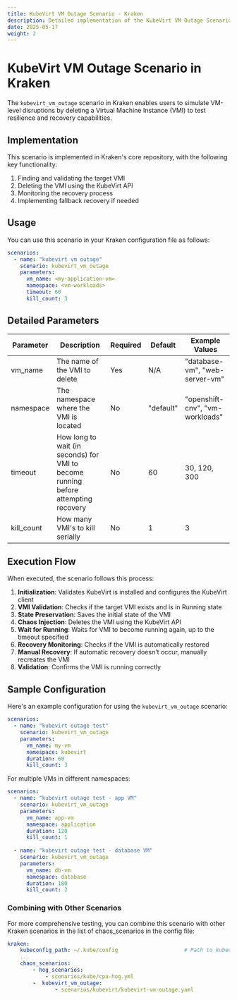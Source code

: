 ```yaml
---
title: KubeVirt VM Outage Scenario - Kraken
description: Detailed implementation of the KubeVirt VM Outage Scenario in Kraken
date: 2025-05-17
weight: 2
---
```


# KubeVirt VM Outage Scenario in Kraken

The `kubevirt_vm_outage` scenario in Kraken enables users to simulate VM-level disruptions by deleting a Virtual Machine Instance (VMI) to test resilience and recovery capabilities.

## Implementation

This scenario is implemented in Kraken's core repository, with the following key functionality:

1. Finding and validating the target VMI
2. Deleting the VMI using the KubeVirt API
3. Monitoring the recovery process
4. Implementing fallback recovery if needed

## Usage

You can use this scenario in your Kraken configuration file as follows:

```yaml
scenarios:
  - name: "kubevirt vm outage"
    scenario: kubevirt_vm_outage
    parameters:
      vm_name: <my-application-vm>
      namespace: <vm-workloads>
      timeout: 60
      kill_count: 3
```

## Detailed Parameters

| Parameter | Description | Required | Default | Example Values |
|-----------|-------------|----------|---------|----------------|
| vm_name | The name of the VMI to delete | Yes | N/A | "database-vm", "web-server-vm" |
| namespace | The namespace where the VMI is located | No | "default" | "openshift-cnv", "vm-workloads" |
| timeout | How long to wait (in seconds) for VMI to become running before attempting recovery | No | 60 | 30, 120, 300 |
| kill_count | How many VMI's to kill serially | No | 1 | 3 |

## Execution Flow

When executed, the scenario follows this process:

1. **Initialization**: Validates KubeVirt is installed and configures the KubeVirt client
2. **VMI Validation**: Checks if the target VMI exists and is in Running state
3. **State Preservation**: Saves the initial state of the VMI
4. **Chaos Injection**: Deletes the VMI using the KubeVirt API
5. **Wait for Running**: Waits for VMI to become running again, up to the timeout specified
6. **Recovery Monitoring**: Checks if the VMI is automatically restored
7. **Manual Recovery**: If automatic recovery doesn't occur, manually recreates the VMI
8. **Validation**: Confirms the VMI is running correctly


## Sample Configuration

Here's an example configuration for using the `kubevirt_vm_outage` scenario:

```yaml
scenarios:
  - name: "kubevirt outage test"
    scenario: kubevirt_vm_outage
    parameters:
      vm_name: my-vm
      namespace: kubevirt
      duration: 60
      kill_count: 3
```

For multiple VMs in different namespaces:

```yaml
scenarios:
  - name: "kubevirt outage test - app VM"
    scenario: kubevirt_vm_outage
    parameters:
      vm_name: app-vm
      namespace: application
      duration: 120
      kill_count: 1
  
  - name: "kubevirt outage test - database VM"
    scenario: kubevirt_vm_outage
    parameters:
      vm_name: db-vm
      namespace: database
      duration: 180
      kill_count: 2
```

### Combining with Other Scenarios

For more comprehensive testing, you can combine this scenario with other Kraken scenarios in the list of chaos_scenarios in the config file:

```yaml
kraken:
    kubeconfig_path: ~/.kube/config                     # Path to kubeconfig
    ...
    chaos_scenarios:
        - hog_scenarios:
            - scenarios/kube/cpu-hog.yml
        -  kubevirt_vm_outage:
               - scenarios/kubevirt/kubevirt-vm-outage.yaml
```
